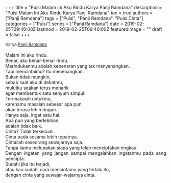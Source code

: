 +++
title = "Puisi Malam Ini Aku Rindu Karya Panji Ramdana"
description = "Puisi Malam Ini Aku Rindu Karya Panji Ramdana"
toc = true
authors = ["Panji Ramdana"]
tags = ["Puisi", "Panji Ramdana", "Puisi Cinta"]
categories = ["Puisi"]
series = ["Panji Ramdana"]
date = 2019-02-25T09:40:00Z
lastmod = 2019-02-25T09:40:00Z
featuredImage = ""
draft = false
+++

<div style="text-align: justify;">
<div style="font-size: small;">Karya <a href="/authors/panji-ramdana/" target="_blank">Panji Ramdana</a></div><br />
Malam ini aku rindu.<br />Benar, aku benar-benar rindu.<br />Merindukanmu adalah kebenaran yang tak menyenangkan.<br />Tapi mencintaimu? Itu menenangkan.<br />Bukan tidak mungkin,<br />sebab saat aku di dekatmu,<br />mulutku seakan terus menarik<br />agar membentuk satu senyum simpul.<br />Terimakasih untukmu,<br />karenamu masalah sebesar apa pun<br />akan terasa lebih ringan.<br />Hanya saja, ingat satu hal.<br />Apa pun yang berlebihan<br />adalah tidak baik.<br />Cinta? Tidak terkecuali.<br />Cinta pada sesama lebih tepatnya.<br />Cintailah seseorang sewajarnya saja.<br />Tanpa kamu melupakan siapa yang telah menciptakan engkau.<br />Dengan ingatan yang jangan sampai mengalahkan ingatanmu pada sang pencipta.<br />Sudahi jika itu terjadi,<br />atau kau sudahi cara mencintamu yang terlalu itu,<br />dengan cinta yang sewajar-wajarnya cinta.</div>
